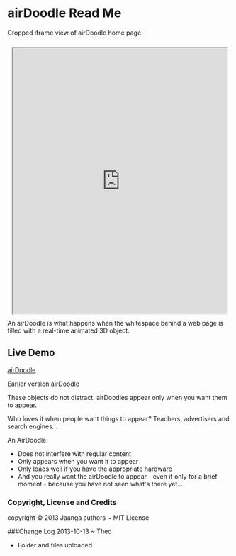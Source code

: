 airDoodle Read Me
=================

Cropped iframe view of airDoodle home page:
<iframe src=http://jaanga.github.io/gestification/projects/air-doodle/index.html height=600px width=96% style=margin:2% ></iframe>
An airDoodle is what happens when the whitespace behind a web page is filled with a real-time animated 3D object.

## Live Demo

[airDoodle]( http://jaanga.github.io/gestification/projects/air-doodle/index.html )

Earlier version
[airDoodle]( air-doodle-1.html )

These objects do not distract. airDoodles appear only when you want them to appear.

Who loves it when people want things to appear? Teachers, advertisers and search engines...

An AirDoodle:

* Does not interfere with regular content
* Only appears when you want it to appear
* Only loads well if you have the appropriate hardware
* And you really want the airDoodle to appear - even if only for a brief moment - because you have not seen what\'s there yet...

### Copyright, License and Credits

copyright &copy; 2013 Jaanga authors ~ MIT License

###Change Log
2013-10-13 ~ Theo

* Folder and files uploaded


